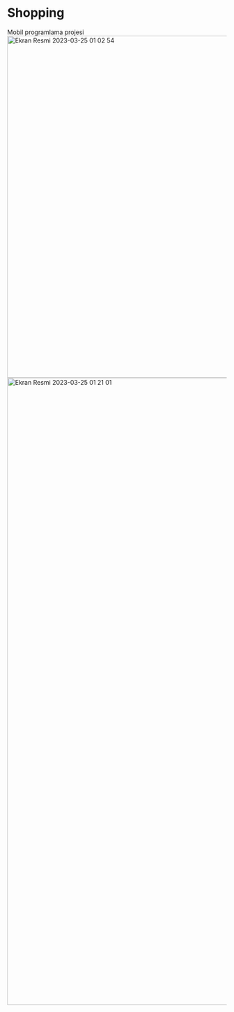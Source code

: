 # Shopping
Mobil programlama projesi
<img width="785" alt="Ekran Resmi 2023-03-25 01 02 54" src="https://user-images.githubusercontent.com/77894743/227653633-565616e6-499d-4957-af91-2b30f63f5c38.png">
<img width="1440" alt="Ekran Resmi 2023-03-25 01 21 01" src="https://user-images.githubusercontent.com/77894743/227653944-f689e0ec-e43d-4d1f-bfb9-1c47bc382846.png">
